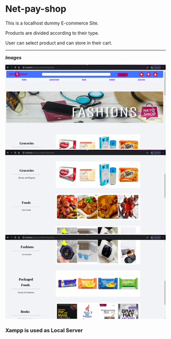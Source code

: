 # Net-pay-shop

This is a localhost dummy E-commerce Site.

Products are divided according to their type.

User can select product and can store in their cart.

---

***_Images_***

<img src="images/Screenshot1.png" />

<img src="images/Screenshot2.png" />

<img src="images/Screenshot3.png" />

### Xampp is used as Local Server

